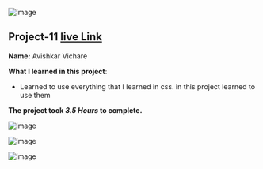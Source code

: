 ![image](https://img.shields.io/badge/project-11-red)

## Project-11  [live Link](https://interio-design-page.netlify.app/)

**Name:** Avishkar Vichare

**What I learned in this project**:

  - Learned to use everything that I learned in css. in this project learned to use them 


**The project took ***3.5 Hours*** to complete.** 

![image](https://img.shields.io/badge/INeuron-LearnCodeOnline-brightgreen)

![image](https://img.shields.io/badge/Full%20stack%20JS%20bootcamp-Hitesh%20Chaudhary-lightgrey)


![image](https://github.com/AvishkarVichare/project-1/blob/master/11.png)
